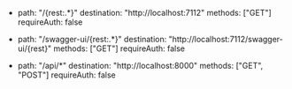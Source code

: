 - path: "/{rest:.*}"
  destination: "http://localhost:7112"
  methods: ["GET"]
  requireAuth: false

- path: "/swagger-ui/{rest:.*}"
  destination: "http://localhost:7112/swagger-ui/{rest}"
  methods: ["GET"]
  requireAuth: false

- path: "/api/*"
  destination: "http://localhost:8000"
  methods: ["GET", "POST"]
  requireAuth: false